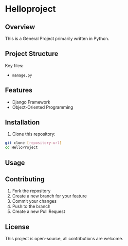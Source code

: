 # Helloproject

## Overview
This is a General Project primarily written in Python.

## Project Structure
Key files:
- `manage.py`

## Features
- Django Framework
- Object-Oriented Programming

## Installation

1. Clone this repository:
 ```bash
 git clone [repository-url]
 cd HelloProject
 ```

## Usage

## Contributing

1. Fork the repository
2. Create a new branch for your feature
3. Commit your changes
4. Push to the branch
5. Create a new Pull Request

## License

This project is open-source, all contributions are welcome.